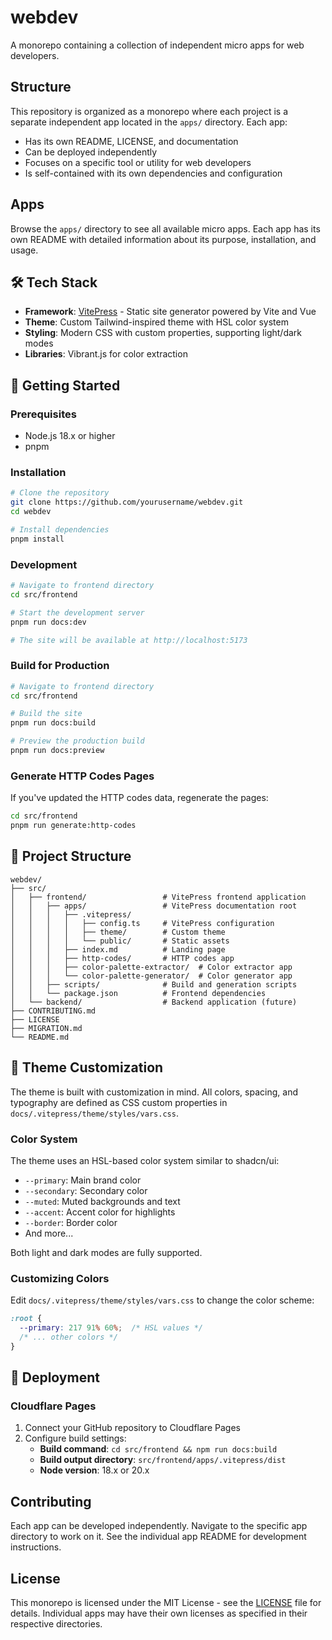 # webdev

A monorepo containing a collection of independent micro apps for web developers.

## Structure

This repository is organized as a monorepo where each project is a separate independent app located in the `apps/` directory. Each app:

- Has its own README, LICENSE, and documentation
- Can be deployed independently
- Focuses on a specific tool or utility for web developers
- Is self-contained with its own dependencies and configuration

## Apps

Browse the `apps/` directory to see all available micro apps. Each app has its own README with detailed information about its purpose, installation, and usage.


## 🛠️ Tech Stack

- **Framework**: [VitePress](https://vitepress.dev/) - Static site generator powered by Vite and Vue
- **Theme**: Custom Tailwind-inspired theme with HSL color system
- **Styling**: Modern CSS with custom properties, supporting light/dark modes
- **Libraries**: Vibrant.js for color extraction

## 📖 Getting Started

### Prerequisites

- Node.js 18.x or higher
- pnpm

### Installation

```bash
# Clone the repository
git clone https://github.com/yourusername/webdev.git
cd webdev

# Install dependencies
pnpm install
```

### Development

```bash
# Navigate to frontend directory
cd src/frontend

# Start the development server
pnpm run docs:dev

# The site will be available at http://localhost:5173
```

### Build for Production

```bash
# Navigate to frontend directory
cd src/frontend

# Build the site
pnpm run docs:build

# Preview the production build
pnpm run docs:preview
```

### Generate HTTP Codes Pages

If you've updated the HTTP codes data, regenerate the pages:

```bash
cd src/frontend
pnpm run generate:http-codes
```

## 📁 Project Structure

```
webdev/
├── src/
│   ├── frontend/                 # VitePress frontend application
│   │   ├── apps/                 # VitePress documentation root
│   │   │   ├── .vitepress/
│   │   │   │   ├── config.ts     # VitePress configuration
│   │   │   │   ├── theme/        # Custom theme
│   │   │   │   └── public/       # Static assets
│   │   │   ├── index.md          # Landing page
│   │   │   ├── http-codes/       # HTTP codes app
│   │   │   ├── color-palette-extractor/  # Color extractor app
│   │   │   └── color-palette-generator/  # Color generator app
│   │   ├── scripts/              # Build and generation scripts
│   │   └── package.json          # Frontend dependencies
│   └── backend/                  # Backend application (future)
├── CONTRIBUTING.md
├── LICENSE
├── MIGRATION.md
└── README.md
```

## 🎨 Theme Customization

The theme is built with customization in mind. All colors, spacing, and typography are defined as CSS custom properties in `docs/.vitepress/theme/styles/vars.css`.

### Color System

The theme uses an HSL-based color system similar to shadcn/ui:

- `--primary`: Main brand color
- `--secondary`: Secondary color
- `--muted`: Muted backgrounds and text
- `--accent`: Accent color for highlights
- `--border`: Border color
- And more...

Both light and dark modes are fully supported.

### Customizing Colors

Edit `docs/.vitepress/theme/styles/vars.css` to change the color scheme:

```css
:root {
  --primary: 217 91% 60%;  /* HSL values */
  /* ... other colors */
}
```

## 🚀 Deployment

### Cloudflare Pages

1. Connect your GitHub repository to Cloudflare Pages
2. Configure build settings:
   - **Build command**: `cd src/frontend && npm run docs:build`
   - **Build output directory**: `src/frontend/apps/.vitepress/dist`
   - **Node version**: 18.x or 20.x


## Contributing

Each app can be developed independently. Navigate to the specific app directory to work on it. See the individual app README for development instructions.

## License

This monorepo is licensed under the MIT License - see the [LICENSE](LICENSE) file for details. Individual apps may have their own licenses as specified in their respective directories. 
